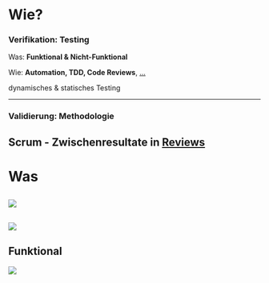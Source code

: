 # Wie?

### Verifikation: Testing

Was: **Funktional & Nicht-Funktional**

Wie: **Automation, TDD, Code Reviews**, [...](https://github.com/fityanos/awesome-quality-assurance-roadmap#the-road-map)

dynamisches & statisches Testing

<hr>


### Validierung: Methodologie

Scrum - **Zwischenresultate in [Reviews](https://scaledagileframework.com/iteration-review/)**
--
# Was

![](https://i.stack.imgur.com/jRGTy.png)
--
[![](https://res.cloudinary.com/innoq/image/upload/v1/uploads-production/dmdkamp6t3wpkmr0fsm0y7cuvhl3)](https://www.innoq.com/de/articles/2023/02/iso-25010-shortcomings/)
--
## Funktional

[![](https://www.pcloudy.com/wp-content/uploads/2023/08/1-1.png)](https://martinfowler.com/bliki/TestPyramid.html)